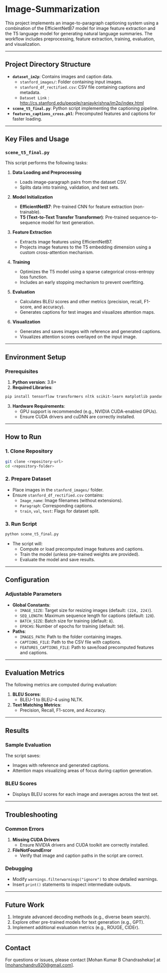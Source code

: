 # Image-Summarization

This project implements an image-to-paragraph captioning system using a combination of the EfficientNetB7 model for image feature extraction and the T5 language model for generating natural language summaries. The workflow includes preprocessing, feature extraction, training, evaluation, and visualization.

---

## Project Directory Structure

- **`dataset_im2p`**: Contains images and caption data.
  - `stanford_images/`: Folder containing input images.
  - `stanford_df_rectified.csv`: CSV file containing captions and metadata.
  -  `Dataset Link` : http://cs.stanford.edu/people/ranjaykrishna/im2p/index.html
- **`scene_t5_final.py`**: Python script implementing the captioning pipeline.
- **`features_captions_cross.pkl`**: Precomputed features and captions for faster loading.

---

## Key Files and Usage

### `scene_t5_final.py`

This script performs the following tasks:

1. **Data Loading and Preprocessing**
   - Loads image-paragraph pairs from the dataset CSV.
   - Splits data into training, validation, and test sets.

2. **Model Initialization**
   - **EfficientNetB7**: Pre-trained CNN for feature extraction (non-trainable).
   - **T5 (Text-to-Text Transfer Transformer)**: Pre-trained sequence-to-sequence model for text generation.

3. **Feature Extraction**
   - Extracts image features using EfficientNetB7.
   - Projects image features to the T5 embedding dimension using a custom cross-attention mechanism.

4. **Training**
   - Optimizes the T5 model using a sparse categorical cross-entropy loss function.
   - Includes an early stopping mechanism to prevent overfitting.

5. **Evaluation**
   - Calculates BLEU scores and other metrics (precision, recall, F1-score, and accuracy).
   - Generates captions for test images and visualizes attention maps.

6. **Visualization**
   - Generates and saves images with reference and generated captions.
   - Visualizes attention scores overlayed on the input image.

---

## Environment Setup

### Prerequisites

1. **Python version**: 3.8+
2. **Required Libraries**:

```bash
pip install tensorflow transformers nltk scikit-learn matplotlib pandas numpy pickle-mixin
```

3. **Hardware Requirements**:
   - GPU support is recommended (e.g., NVIDIA CUDA-enabled GPUs).
   - Ensure CUDA drivers and cuDNN are correctly installed.

---

## How to Run

### 1. Clone Repository
```bash
git clone <repository-url>
cd <repository-folder>
```

### 2. Prepare Dataset

- Place images in the `stanford_images/` folder.
- Ensure `stanford_df_rectified.csv` contains:
  - `Image_name`: Image filenames (without extensions).
  - `Paragraph`: Corresponding captions.
  - `train`, `val`, `test`: Flags for dataset split.

### 3. Run Script

```bash
python scene_t5_final.py
```

- The script will:
  - Compute or load precomputed image features and captions.
  - Train the model (unless pre-trained weights are provided).
  - Evaluate the model and save results.

---

## Configuration

### Adjustable Parameters

- **Global Constants**:
  - `IMAGE_SIZE`: Target size for resizing images (default: `(224, 224)`).
  - `SEQ_LENGTH`: Maximum sequence length for captions (default: `128`).
  - `BATCH_SIZE`: Batch size for training (default: `8`).
  - `EPOCHS`: Number of epochs for training (default: `50`).
- **Paths**:
  - `IMAGES_PATH`: Path to the folder containing images.
  - `CAPTIONS_FILE`: Path to the CSV file with captions.
  - `FEATURES_CAPTIONS_FILE`: Path to save/load precomputed features and captions.

---

## Evaluation Metrics

The following metrics are computed during evaluation:

1. **BLEU Scores**:
   - BLEU-1 to BLEU-4 using NLTK.
2. **Text Matching Metrics**:
   - Precision, Recall, F1-score, and Accuracy.

---

## Results

### Sample Evaluation

The script saves:
- Images with reference and generated captions.
- Attention maps visualizing areas of focus during caption generation.

### BLEU Scores

- Displays BLEU scores for each image and averages across the test set.

---

## Troubleshooting

### Common Errors

1. **Missing CUDA Drivers**
   - Ensure NVIDIA drivers and CUDA toolkit are correctly installed.
2. **FileNotFoundError**
   - Verify that image and caption paths in the script are correct.

### Debugging

- Modify `warnings.filterwarnings("ignore")` to show detailed warnings.
- Insert `print()` statements to inspect intermediate outputs.

---

## Future Work

1. Integrate advanced decoding methods (e.g., diverse beam search).
2. Explore other pre-trained models for text generation (e.g., GPT).
3. Implement additional evaluation metrics (e.g., ROUGE, CIDEr).

---

## Contact

For questions or issues, please contact [Mohan Kumar B Chandrashekar] at [mohanchandru920@gmail.com].

